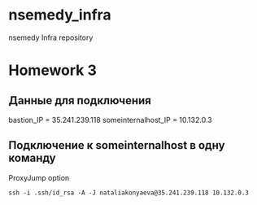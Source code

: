 # nsemedy_infra
nsemedy Infra repository

# Homework 3
## Данные для подключения

bastion_IP = 35.241.239.118
someinternalhost_IP = 10.132.0.3

## Подключение к someinternalhost в одну команду
ProxyJump option

``` 
ssh -i .ssh/id_rsa -A -J nataliakonyaeva@35.241.239.118 10.132.0.3
